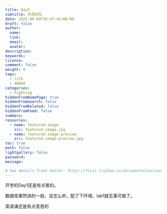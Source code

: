 ```yaml
---
title: Day3
subtitle: 月亮好红
date: 2025-09-09T20:47:41+08:00
draft: false
author:
  name:
  link:
  email:
  avatar:
description:
keywords:
license:
comment: false
weight: 0
tags:
  - life
  - 4000d
categories:
  - Fighting
hiddenFromHomePage: true
hiddenFromSearch: false
hiddenFromRelated: false
hiddenFromFeed: false
summary:
resources:
  - name: featured-image
    src: featured-image.jpg
  - name: featured-image-preview
    src: featured-image-preview.jpg
toc: true
math: false
lightgallery: false
password:
message:

# See details front matter: https://fixit.lruihao.cn/documentation/content-management/introduction/#front-matter
---
```


开学的Day1还是有点累的。

<!--more-->

数据库果然讲的一般，没怎么听，配了下环境，lab1就无事可做了。

英语课还是有点意思的